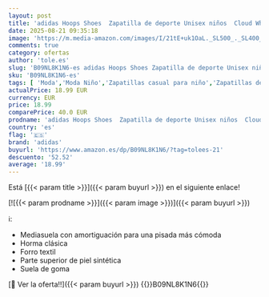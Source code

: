 ```yaml
---
layout: post
title: 'adidas Hoops Shoes  Zapatilla de deporte Unisex niños  Cloud White Cloud White Cloud White  29 EU'
date: 2025-08-21 09:35:18
image: 'https://m.media-amazon.com/images/I/21tE+uk1OaL._SL500_._SL400_.jpg'
comments: true
category: ofertas
author: 'tole.es'
slug: 'B09NL8K1N6-es adidas Hoops Shoes Zapatilla de deporte Unisex niños Cloud...'
sku: 'B09NL8K1N6-es'
tags: [ 'Moda','Moda Niño','Zapatillas casual para niño','Zapatillas deportivas y de moda para niños','Zapatos de niño','adidas','zapatilla','🇪🇸', ]
actualPrice: 18.99 EUR
currency: EUR
price: 18.99
comparePrice: 40.0 EUR
prodname: 'adidas Hoops Shoes  Zapatilla de deporte Unisex niños  Cloud White Cloud White Cloud White  29 EU'
country: 'es'
flag: '🇪🇸'
brand: 'adidas'
buyurl: 'https://www.amazon.es/dp/B09NL8K1N6/?tag=tolees-21'
descuento: '52.52'
average: '18.99'
---
```


Está [{{< param title >}}]({{< param buyurl >}}) en el siguiente enlace!

[![{{< param prodname >}}]({{< param image >}})]({{< param buyurl >}})

ℹ️:

- Mediasuela con amortiguación para una pisada más cómoda
- Horma clásica
- Forro textil
- Parte superior de piel sintética
- Suela de goma

[🛒 Ver la oferta!!]({{< param buyurl >}})
{{<world>}}B09NL8K1N6{{</world>}}
